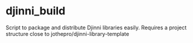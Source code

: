 # djinni_build
Script to package and distribute Djinni libraries easily. Requires a project structure close to jothepro/djinni-library-template

